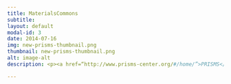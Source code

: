 ```yaml
---
title: MaterialsCommons
subtitle: 
layout: default
modal-id: 3
date: 2014-07-16
img: new-prisms-thumbnail.png
thumbnail: new-prisms-thumbnail.png
alt: image-alt
description: <p><a href=“http://www.prisms-center.org/#/home/”>PRISMS</a> stands for PRedictive Integrated Structural Materials Science.The goal of the PRISMS Center is to establish a unique platform that will enable accelerated predictive materials science for structural metals. The <a href=“https://materialscommons.org/mcapp/#/data/home/top/”>Materials Commons</a> is a platform for organizing, collaborating, publishing and sharing research data.</p> <a class="btn btn-primary" href="http://www.prisms-center.org/#/home/"> Visit PRISMS</a>

---
```


